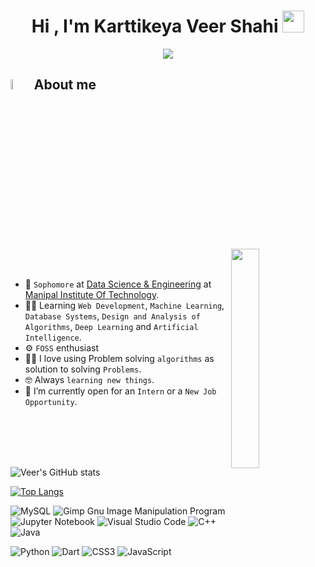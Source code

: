 <h1 align="center">Hi , I'm Karttikeya Veer Shahi <img src="https://media.giphy.com/media/hvRJCLFzcasrR4ia7z/giphy.gif" width="35"></h1>
<p align="center">
  <a href="https://github.com/DenverCoder1/readme-typing-svg"><img src="https://readme-typing-svg.herokuapp.com?font=Time+New+Roman&color=%23C8BE25&size=25&center=true&vCenter=true&width=600&height=100&lines=FOSS+admirer;CS+Enthusiast;Avid+learner;Fast+Adapter;"></a>

## <img src = "https://i.pinimg.com/originals/3f/7e/4e/3f7e4eff7c96e9fe4b8b4b1ff3f7bdb5.gif" width = 6.5%> About me

<img align="right" src="https://github.com/7oSkaaa/7oSkaaa/blob/main/Images/Right_Side.gif?raw=true" width=30%>
<br>
<br>

- :school: `Sophomore` at [Data Science & Engineering](https://manipal.edu/mit/program-list/btech/btech-data-science-and-engineering.html) at [Manipal Institute Of                   Technology](https://manipal.edu/mu.html).
- :student: Learning `Web Development`, `Machine Learning`, `Database Systems`, `Design and Analysis of Algorithms`, `Deep Learning` and `Artificial Intelligence`.
- :gear: `FOSS` enthusiast
- :technologist: I love using Problem solving `algorithms` as solution to solving `Problems`.
- :nerd_face: Always `learning new things`.
- :wave: I’m currently open for an `Intern` or a `New Job Opportunity`.

<br><br><br><br>

![Veer's GitHub stats](https://github-readme-stats.vercel.app/api?username=KartKernel&show_icons=true&theme=aura)

[![Top Langs](https://github-readme-stats.vercel.app/api/top-langs/?username=KartKernel&hide_progress=true&theme=aura)](https://github.com/KartKernel/github-readme-stats)
  
 

![MySQL](https://img.shields.io/badge/mysql-%2300f.svg?style=for-the-badge&logo=mysql&logoColor=white)
![Gimp Gnu Image Manipulation Program](https://img.shields.io/badge/Gimp-657D8B?style=for-the-badge&logo=gimp&logoColor=FFFFFF)
![Jupyter Notebook](https://img.shields.io/badge/jupyter-%23FA0F00.svg?style=for-the-badge&logo=jupyter&logoColor=white)
![Visual Studio Code](https://img.shields.io/badge/Visual%20Studio%20Code-0078d7.svg?style=for-the-badge&logo=visual-studio-code&logoColor=white)
![C++](https://img.shields.io/badge/c++-%2300599C.svg?style=for-the-badge&logo=c%2B%2B&logoColor=white)
![Java](https://img.shields.io/badge/java-%23ED8B00.svg?style=for-the-badge&logo=openjdk&logoColor=white)
 
![Python](https://img.shields.io/badge/python-3670A0?style=for-the-badge&logo=python&logoColor=ffdd54)
![Dart](https://img.shields.io/badge/dart-%230175C2.svg?style=for-the-badge&logo=dart&logoColor=white)
![CSS3](https://img.shields.io/badge/css3-%231572B6.svg?style=for-the-badge&logo=css3&logoColor=white)
![JavaScript](https://img.shields.io/badge/javascript-%23323330.svg?style=for-the-badge&logo=javascript&logoColor=%23F7DF1E)
 
